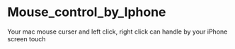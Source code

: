 # Mouse_control_by_Iphone
Your mac mouse curser and left click, right click can handle by your iPhone screen touch
